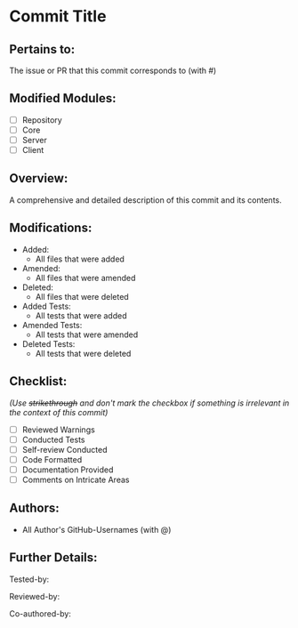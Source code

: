 # Commit Title

## Pertains to:
The issue or PR that this commit corresponds to (with #)

## Modified Modules:
- [ ] Repository
- [ ] Core
- [ ] Server
- [ ] Client

## Overview:
A comprehensive and detailed description of this commit and its contents.

## Modifications:
- Added:
  - All files that were added
- Amended:
  - All files that were amended
- Deleted:
  - All files that were deleted
- Added Tests:
  - All tests that were added
- Amended Tests:
  - All tests that were amended
- Deleted Tests:
  - All tests that were deleted

## Checklist:
_(Use ~~strikethrough~~ and don't mark the checkbox if something is irrelevant in the context of this commit)_
- [ ] Reviewed Warnings
- [ ] Conducted Tests
- [ ] Self-review Conducted
- [ ] Code Formatted
- [ ] Documentation Provided
- [ ] Comments on Intricate Areas

## Authors:
- All Author's GitHub-Usernames (with @)

## Further Details:
Tested-by: 

Reviewed-by: 

Co-authored-by: 

